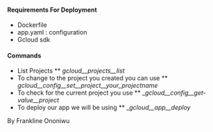 #### Requirements For Deployment #####
* Dockerfile
* app.yaml : configuration
* Gcloud sdk
#### Commands ####
* List Projects
** _gcloud__projects__list_
* To change to the project you created you can use
** _gcloud__config__set__project__your_projectname_
* To check for the current project you use
** __gcloud__config__get-value__project_
* To deploy our app we will be using
** __gcloud__app__deploy_

By
Frankline Ononiwu
